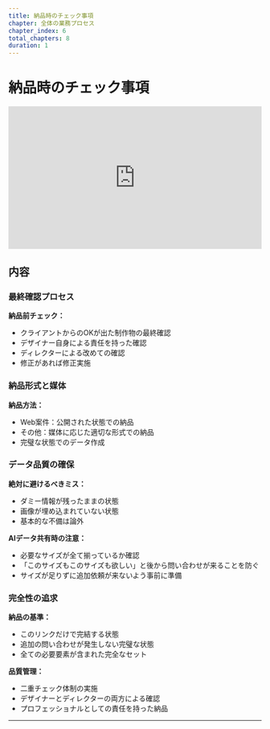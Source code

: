 ```yaml
---
title: 納品時のチェック事項
chapter: 全体の業務プロセス
chapter_index: 6
total_chapters: 8
duration: 1
---
```


# 納品時のチェック事項

<div style="position: relative; padding-bottom: 56.25%; height: 0;"><iframe src="https://www.loom.com/share/f70512aa32614bcdb13b3349eb9c7046?sid=f89899bf-c293-455c-9e0d-e1f76ecd403a" frameborder="0" webkitallowfullscreen mozallowfullscreen allowfullscreen style="position: absolute; top: 0; left: 0; width: 100%; height: 100%;"></iframe></div>

## 内容

### 最終確認プロセス

**納品前チェック：**
- クライアントからのOKが出た制作物の最終確認
- デザイナー自身による責任を持った確認
- ディレクターによる改めての確認
- 修正があれば修正実施

### 納品形式と媒体

**納品方法：**
- Web案件：公開された状態での納品
- その他：媒体に応じた適切な形式での納品
- 完璧な状態でのデータ作成

### データ品質の確保

**絶対に避けるべきミス：**
- ダミー情報が残ったままの状態
- 画像が埋め込まれていない状態
- 基本的な不備は論外

**AIデータ共有時の注意：**
- 必要なサイズが全て揃っているか確認
- 「このサイズもこのサイズも欲しい」と後から問い合わせが来ることを防ぐ
- サイズが足りずに追加依頼が来ないよう事前に準備

### 完全性の追求

**納品の基準：**
- このリンクだけで完結する状態
- 追加の問い合わせが発生しない完璧な状態
- 全ての必要要素が含まれた完全なセット

**品質管理：**
- 二重チェック体制の実施
- デザイナーとディレクターの両方による確認
- プロフェッショナルとしての責任を持った納品

---

